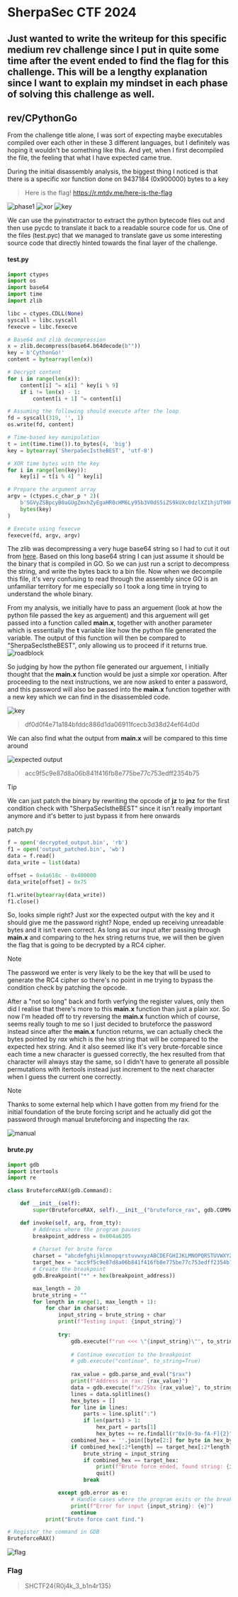 SherpaSec CTF 2024 
=====
Just wanted to write the writeup for this specific medium rev challenge since I put in quite some time after the event ended to find the flag for this challenge. This will be a lengthy explanation since I want to explain my mindset in each phase of solving this challenge as well.
---

## rev/CPythonGo

From the challenge title alone, I was sort of expecting maybe executables compiled over each other in these 3 different languages, but I definitely was hoping it wouldn't be something like this. And yet, when I first decompiled the file, the feeling that what I have expected came true.

During the initial disassembly analysis, the biggest thing I noticed is that there is a specific xor function done on 9437184 (0x900000) bytes to a key
> Here is the flag! https://r.mtdv.me/here-is-the-flag

![phase1](phase1.png)
![xor](phase1_xor.png)
![key](phase1_key.png)

We can use the pyinstxtractor to extract the python bytecode files out and then use pycdc to translate it back to a readable source code for us. One of the files (test.pyc) that we managed to translate gave us some interesting source code that directly hinted towards the final layer of the challenge. 

#### test.py
```python
import ctypes
import os
import base64
import time
import zlib

libc = ctypes.CDLL(None)
syscall = libc.syscall
fexecve = libc.fexecve

# Base64 and zlib decompression
x = zlib.decompress(base64.b64decode(b""))
key = b'CythonGo!'
content = bytearray(len(x))

# Decrypt content
for i in range(len(x)):
    content[i] ^= x[i] ^ key[i % 9]
    if i != len(x) - 1:
        content[i + 1] ^= content[i]

# Assuming the following should execute after the loop
fd = syscall(319, '', 1)
os.write(fd, content)

# Time-based key manipulation
t = int(time.time()).to_bytes(4, 'big')
key = bytearray('SherpaSecIstheBEST', 'utf-8')

# XOR time bytes with the key
for i in range(len(key)):
    key[i] = t[i % 4] ^ key[i]

# Prepare the argument array
argv = (ctypes.c_char_p * 2)(
    b'SGVyZSBpcyB0aGUgZmxhZyEgaHR0cHM6Ly95b3V0dS5iZS9kUXc0dzlXZ1hjUT90PTQy', 
    bytes(key)
)

# Execute using fexecve
fexecve(fd, argv, argv)

```

The zlib was decompressing a very huge base64 string so I had to cut it out from [here](toolong.txt). Based on this long base64 string I can just assume it should be the binary that is compiled in GO. So we can just run a script to decompress the string, and write the bytes back to a bin file. Now when we decompile this file, it's very confusing to read through the assembly since GO is an unfamiliar territory for me especially so I took a long time in trying to understand the whole binary. 

From my analysis, we initially have to pass an arguement (look at how the python file passed the key as arguement) and this arguement will get passed into a function called **main.x**, together with another parameter which is essentially the **t** variable like how the python file generated the variable. The output of this function will then be compared to "SherpaSecIstheBEST", only allowing us to proceed if it returns true. 
![roadblock](roadblock1.png)

So judging by how the python file generated our arguement, I initially thought that the **main.x** function would be just a simple xor operation. After proceeding to the next instructions, we are now asked to enter a password, and this password will also be passed into the **main.x** function together with a new key which we can find in the disassembled code.

![key](key.png)

> df0d0f4e71a184bfddc886d1da06911fcecb3d38d24ef64d0d

We can also find what the output from **main.x** will be compared to this time around

![expected output](expected_output.png)
> acc9f5c9e87d8a06b841f416fb8e775be77c753edff2354b75

>[!TIP]
>We can just patch the binary by rewriting the opcode of **jz** to **jnz** for the first condition check with "SherpaSecIstheBEST" since  it isn't really important anymore and it's better to just bypass it from here onwards

patch.py
```python
f = open('decrypted_output.bin', 'rb')
f1 = open('output_patched.bin', 'wb')
data = f.read()
data_write = list(data)

offset = 0x4a618c - 0x400000
data_write[offset] = 0x75

f1.write(bytearray(data_write))
f1.close()
```

So, looks simple right? Just xor the expected output with the key and it should give me the password right? Nope, ended up receiving unreadable bytes and it isn't even correct. As long as our input after passing through **main.x** and comparing to the hex string returns true, we will then be given the flag that is going to be decrypted by a RC4 cipher. 

>[!NOTE]
>The password we enter is very likely to be the key that will be used to generate the RC4 cipher so there's no point in me trying to bypass the condition check by patching the opcode.

After a "not so long" back and forth verfying the register values, only then did I realise that there's more to this **main.x** function than just a plain xor. So now I'm headed off to try reversing the **main.x** function which of course, seems really tough to me so I just decided to bruteforce the password instead since after the **main.x** function returns, we can actually check the bytes pointed by _rax_ which is the hex string that will be compared to the expected hex string. And it also seemed like it's very brute-forcable since each time a new character is guessed correctly, the hex resulted from that character will always stay the same, so I didn't have to generate all possible permutations with itertools instead just increment to the next character when I guess the current one correctly. 

>[!NOTE]
>Thanks to some external help which I have gotten from my friend for the initial foundation of the brute forcing script and he actually did got the password through manual bruteforcing and inspecting the rax.

![manual](manual_bruteforce.png)

#### brute.py
```python
import gdb
import itertools
import re

class BruteforceRAX(gdb.Command):

    def __init__(self):
        super(BruteforceRAX, self).__init__("bruteforce_rax", gdb.COMMAND_USER)

    def invoke(self, arg, from_tty):
        # Address where the program pauses
        breakpoint_address = 0x004a6305
        
        # Charset for brute force
        charset = "abcdefghijklmnopqrstuvwxyzABCDEFGHIJKLMNOPQRSTUVWXYZ0123456789!@#$%^&*()_=+-"
        target_hex = "acc9f5c9e87d8a06b841f416fb8e775be77c753edff2354b75"
        # Create the breakpoint
        gdb.Breakpoint("*" + hex(breakpoint_address))

        max_length = 20
        brute_string = ""
        for length in range(1, max_length + 1):
            for char in charset:
                input_string = brute_string + char
                print(f"Testing input: {input_string}")
                
                try:
                    gdb.execute(f"run <<< \"{input_string}\"", to_string=True)
                    
                    # Continue execution to the breakpoint
                    # gdb.execute("continue", to_string=True)
                    
                    rax_value = gdb.parse_and_eval("$rax")
                    print(f"Address in rax: {rax_value}")
                    data = gdb.execute(f"x/25bx {rax_value}", to_string=True)
                    lines = data.splitlines()
                    hex_bytes = []
                    for line in lines:
                        parts = line.split(":")
                        if len(parts) > 1:
                            hex_part = parts[1]
                            hex_bytes += re.findall(r"0x[0-9a-fA-F]{2}", hex_part)
                    combined_hex = ''.join([byte[2:] for byte in hex_bytes])
                    if combined_hex[:2*length] == target_hex[:2*length]:
                        brute_string = input_string
                        if combined_hex == target_hex:
                            print(f"Brute force ended, found string: {input_string}")
                            quit()
                        break

                except gdb.error as e:
                    # Handle cases where the program exits or the breakpoint isn't hit
                    print(f"Error for input {input_string}: {e}")
                    continue
            print("Brute force cant find.")

# Register the command in GDB
BruteforceRAX()
```

![flag](flag.png)

### Flag 
> SHCTF24{R0j4k_3_b1n4r135}
